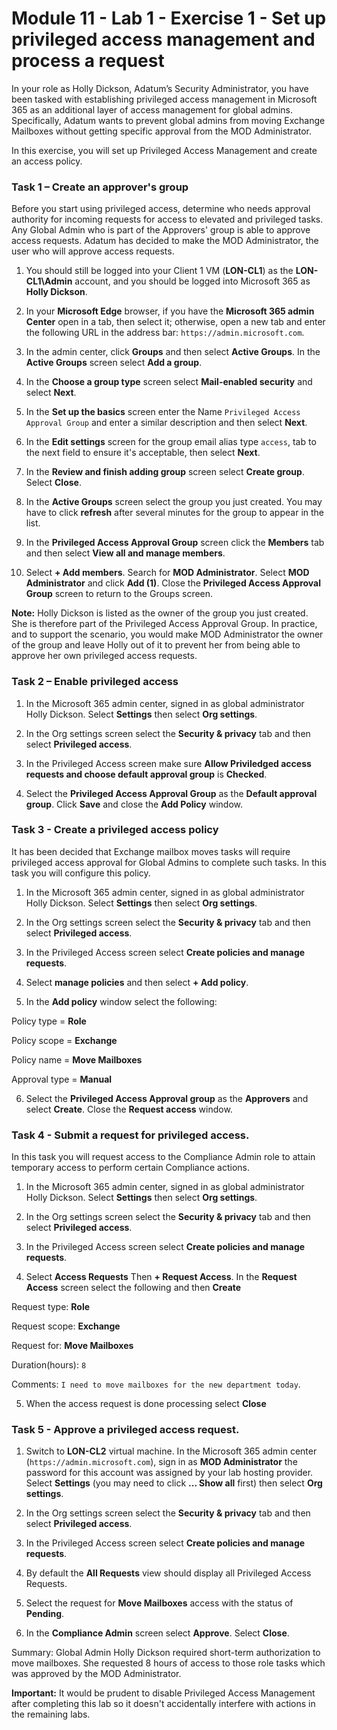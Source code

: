 # Module 11 - Lab 1 - Exercise 1 - Set up privileged access management and process a request


In your role as Holly Dickson, Adatum’s Security Administrator, you have been tasked with establishing privileged access management in Microsoft 365 as an additional layer of access management for global admins. Specifically, Adatum wants to prevent global admins from moving Exchange Mailboxes without getting specific approval from the MOD Administrator.

In this exercise, you will set up Privileged Access Management and create an access policy.

### Task 1 – Create an approver's group

Before you start using privileged access, determine who needs approval authority for incoming requests for access to elevated and privileged tasks. Any Global Admin who is part of the Approvers' group is able to approve access requests.  Adatum has decided to make the MOD Administrator, the user who will approve access requests.


1. You should still be logged into your Client 1 VM (**LON-CL1**) as the **LON-CL1\Admin** account, and you should be logged into Microsoft 365 as **Holly Dickson**. 

2. In your **Microsoft Edge** browser, if you have the **Microsoft 365 admin Center** open in a tab, then select it; otherwise, open a new tab and enter the following URL in the address bar: `https://admin.microsoft.com`.

3. In the admin center, click **Groups** and then select **Active Groups**.  In the **Active Groups** screen select **Add a group**.

4.  In the **Choose a group type** screen select **Mail-enabled security** and select **Next**.

5.  In the **Set up the basics** screen enter the Name `Privileged Access Approval Group` and enter a similar description and then select **Next**.

6.  In the **Edit settings** screen for the group email alias type `access`, tab to the next field to ensure it's acceptable, then select **Next**.

7.  In the **Review and finish adding group** screen select **Create group**. Select **Close**.

8.  In the **Active Groups** screen select the group you just created.  You may have to click **refresh** after several minutes for the group to appear in the list.

9.  In the **Privileged Access Approval Group** screen click the **Members** tab and then select **View all and manage members**.

10.  Select **+ Add members**. Search for **MOD Administrator**. Select **MOD Administrator** and click **Add (1)**. Close the **Privileged Access Approval Group** screen to return to the Groups screen.

**Note:** Holly Dickson is listed as the owner of the group you just created. She is therefore part of the Privileged Access Approval Group. In practice, and to support the scenario, you would make MOD Administrator the owner of the group and leave Holly out of it to prevent her from being able to approve her own privileged access requests.


### Task 2 – Enable privileged access

1. In the Microsoft 365 admin center, signed in as global administrator Holly Dickson. Select **Settings** then select **Org settings**.

2. In the Org settings screen select the **Security & privacy** tab and then select **Privileged access**.

3. In the Privileged Access screen make sure **Allow Priviledged access requests and choose default approval group** is **Checked**.

4.  Select the **Privileged Access Approval Group** as the **Default approval group**.  Click **Save** and close the **Add Policy** window.


### Task 3 - Create a privileged access policy

It has been decided that Exchange mailbox moves tasks will require privileged access approval for Global Admins to complete such tasks.  In this task you will configure this policy.

1. In the Microsoft 365 admin center, signed in as global administrator Holly Dickson. Select **Settings** then select **Org settings**.  

2. In the Org settings screen select the **Security & privacy** tab and then select **Privileged access**. 

3. In the Privileged Access screen select **Create policies and manage requests**.

4. Select **manage policies** and then select **+ Add policy**.

5. In the **Add policy** window select the following:

Policy type = **Role**

Policy scope = **Exchange**

Policy name = **Move Mailboxes**

Approval type = **Manual**

6. Select the **Privileged Access Approval group** as the **Approvers** and select **Create**.  Close the **Request access** window.



### Task 4 - Submit a request for privileged access.

In this task you will request access to the Compliance Admin role to attain temporary access to perform certain Compliance actions.

1. In the Microsoft 365 admin center, signed in as global administrator Holly Dickson. Select **Settings** then select **Org settings**.  

2. In the Org settings screen select the **Security & privacy** tab and then select **Privileged access**. 

3. In the Privileged Access screen select **Create policies and manage requests**.

4. Select **Access Requests** Then **+ Request Access**.  In the **Request Access** screen select the following and then **Create**

Request type:  **Role**

Request scope:  **Exchange**

Request for:  **Move Mailboxes** 

Duration(hours): `8`

Comments: `I need to move mailboxes for the new department today`. 

5. When the access request is done processing select **Close** 


### Task 5 - Approve a privileged access request.

1. Switch to **LON-CL2** virtual machine.  In the Microsoft 365 admin center (`https://admin.microsoft.com`), sign in as **MOD Administrator** the password for this account was assigned by your lab hosting provider. Select **Settings** (you may need to click **... Show all** first) then select **Org settings**.  

2. In the Org settings screen select the **Security & privacy** tab and then select **Privileged access**. 

3. In the Privileged Access screen select **Create policies and manage requests**.

4. By default the **All Requests** view should display all Privileged Access Requests.

5. Select the request for **Move Mailboxes** access with the status of **Pending**.

6. In the **Compliance Admin** screen select **Approve**.  Select **Close**.

Summary: Global Admin Holly Dickson required short-term authorization to move mailboxes.  She requested 8 hours of access to those role tasks which was approved by the MOD Administrator.

**Important:** It would be prudent to disable Privileged Access Management after completing this lab so it doesn't accidentally interfere with actions in the remaining labs.
